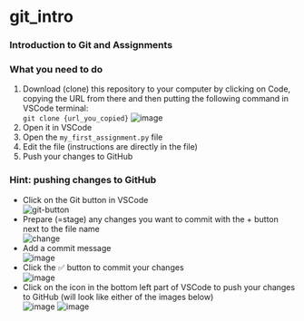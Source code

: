 # git_intro
### Introduction to Git and Assignments

### What you need to do
1. Download (clone) this repository to your computer by clicking on Code, copying the URL from there and then putting the following command in VSCode terminal:  
`git clone {url_you_copied}`
![image](https://user-images.githubusercontent.com/20370225/132522688-a75884f6-490b-4670-9117-6b72b506eed6.png)
3. Open it in VSCode
4. Open the `my_first_assignment.py` file
5. Edit the file (instructions are directly in the file)
6. Push your changes to GitHub

### Hint: pushing changes to GitHub
- Click on the Git button in VSCode  
![git-button](https://user-images.githubusercontent.com/20370225/132511360-8d934539-2eba-4714-b006-38a308c3caf9.png)
- Prepare (=stage) any changes you want to commit with the + button next to the file name  
![change](https://user-images.githubusercontent.com/20370225/132511457-cb0b0f6e-4f73-41c4-8fca-d9eebed764b7.png)
- Add a commit message  
![image](https://user-images.githubusercontent.com/20370225/132511610-d753a5a9-9085-4807-9214-7ece0bee8633.png)
- Click the ✅ button to commit your changes  
![image](https://user-images.githubusercontent.com/20370225/132511856-b6acea15-0750-46f2-96c7-54121f8327f9.png)
- Click on the icon in the bottom left part of VSCode to push your changes to GitHub (will look like either of the images below)  
![image](https://user-images.githubusercontent.com/20370225/132512016-56f3d964-5b6d-4cf2-a915-62f5632179ed.png)
![image](https://user-images.githubusercontent.com/20370225/132512288-b5b0827c-14f7-48cb-a87e-0419d75dab9c.png)





